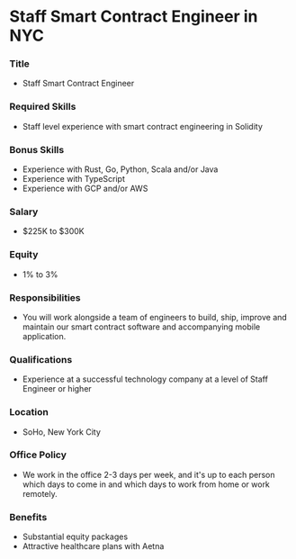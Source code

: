 # Staff Smart Contract Engineer in NYC

### Title

- Staff Smart Contract Engineer

### Required Skills

- Staff level experience with smart contract engineering in Solidity

### Bonus Skills

- Experience with Rust, Go, Python, Scala and/or Java
- Experience with TypeScript
- Experience with GCP and/or AWS

### Salary

- $225K to $300K

### Equity

- 1% to 3%

### Responsibilities

- You will work alongside a team of engineers to build, ship, improve and maintain our smart contract software and accompanying mobile application.

### Qualifications

- Experience at a successful technology company at a level of Staff Engineer or higher

### Location

- SoHo, New York City

### Office Policy

- We work in the office 2-3 days per week, and it's up to each person which days to come in and which days to work from home or work remotely.

### Benefits

- Substantial equity packages
- Attractive healthcare plans with Aetna
